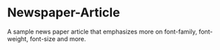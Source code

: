 # Newspaper-Article
A sample news paper article that emphasizes more on font-family, font-weight, font-size and more.
